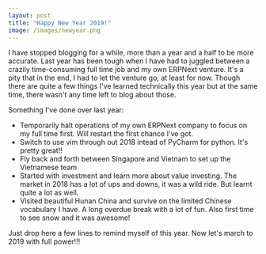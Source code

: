 ```yaml
---
layout: post
title: "Happy New Year 2019!"
image: /images/newyear.png
---
```


I have stopped blogging for a while, more than a year and a half to be more accurate.
Last year has been tough when I have had to juggled between a crazily time-consuming full time job and my own ERPNext venture.
It's a pity that in the end, I had to let the venture go, at least for now.
Though there are quite a few things I've learned technically this year but at the same time, there wasn't any time left to blog about those.

Something I've done over last year: 
- Temporarily halt operations of my own ERPNext company to focus on my full time first. Will restart the first chance I've got.
- Switch to use vim through out 2018 intead of PyCharm for python. It's pretty great!!
- Fly back and forth between Singapore and Vietnam to set up the Vietnamese team
- Started with investment and learn more about value investing. The market in 2018 has a lot of ups and downs, it was a wild ride. But learnt quite a lot as well.
- Visited beautiful Hunan China and survive on the limited Chinese vocabulary I have. A long overdue break with a lot of fun. Also first time to see snow and it was awesome!

Just drop here a few lines to remind myself of this year. Now let's march to 2019 with full power!!!
